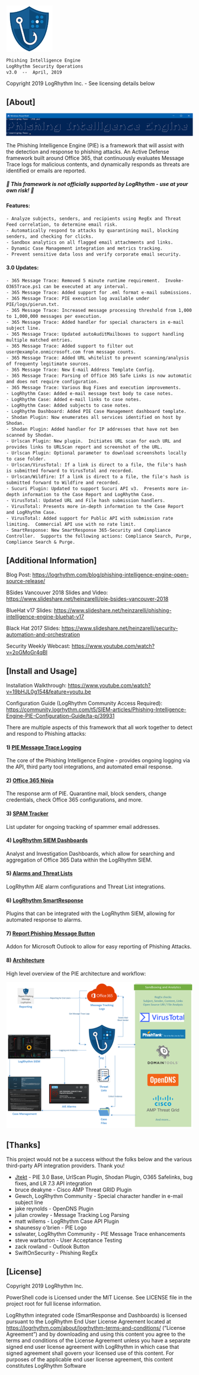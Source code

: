 <img align="center" src="/images/PIE-Logo.png" width="125px" alt="PIE">

    Phishing Intelligence Engine
    LogRhythm Security Operations
    v3.0  --  April, 2019

Copyright 2019 LogRhythm Inc. - See licensing details below

## [About]
    
![Phishing Intelligence Engine](/images/PIE.png)

The Phishing Intelligence Engine (PIE) is a framework that will assist with the detection and response to phishing attacks. An Active Defense framework built around Office 365, that continuously evaluates Message Trace logs for malicious contents, and dynamically responds as threats are identified or emails are reported.

##### :rotating_light: This framework is not officially supported by LogRhythm - use at your own risk! :rotating_light:

#### Features:

    - Analyze subjects, senders, and recipients using RegEx and Threat Feed correlation, to determine email risk.
    - Automatically respond to attacks by quarantining mail, blocking senders, and checking for clicks.
    - Sandbox analytics on all flagged email attachments and links.
    - Dynamic Case Management integration and metrics tracking.
    - Prevent sensitive data loss and verify corporate email security.

#### 3.0 Updates:

	- 365 Message Trace: Removed 5 minute runtime requirement.  Invoke-O365Trace.ps1 can be executed at any interval. 
	- 365 Message Trace: Added support for .eml format e-mail submissions.
	- 365 Message Trace: PIE execution log available under PIE/logs/pierun.txt.
	- 365 Message Trace: Increased message processing threshold from 1,000 to 1,000,000 messages per execution.
	- 365 Message Trace: Added handler for special characters in e-mail subject line.
	- 365 Message Trace: Updated autoAuditMailboxes to support handling multiple matched entries.
	- 365 Message Trace: Added support to filter out user@example.onmicrosoft.com from message counts.
	- 365 Message Trace: Added URL whitelist to prevent scanning/analysis of frequenty legitimate sources.
	- 365 Message Trace: New E-mail Address Template Config.
	- 365 Message Trace: Parsing of Office 365 Safe Links is now automatic and does not require configuration.
	- 365 Message Trace: Various Bug Fixes and execution improvements.
	- LogRhythm Case: Added e-mail message text body to case notes.
	- LogRhythm Case: Added e-mail links to case notes.
	- LogRhythm Case: Added subjects to case notes.
	- LogRhythm Dashboard: Added PIE Case Management dashboard template.
	- Shodan Plugin: Now enumerates all services identified on host by Shodan.
	- Shodan Plugin: Added handler for IP addresses that have not ben scanned by Shodan.
	- Urlscan Plugin: New plugin.  Initiates URL scan for each URL and provides links to URLScan report and screenshot of the URL.
	- Urlscan Plugin: Optional parameter to download screenshots locally to case folder.
	- Urlscan/VirusTotal: If a link is direct to a file, the file's hash is submitted forward to VirusTotal and recorded.
	- Urlscan/Wildfire: If a link is direct to a file, the file's hash is submitted forward to Wildfire and recorded.
	- Sucuri Plugin: Updated to support Sucuri API v3.  Presents more in-depth information to the Case Report and LogRhythm Case.
	- VirusTotal: Updated URL and File hash submission handlers.
	- VirusTotal: Presents more in-depth information to the Case Report and LogRhythm Case.
	- VirusTotal: Added support for Public API with submission rate limiting.  Commercial API use with no rate limit.
	- SmartResponse: New SmartResponse 365-Security and Compliance Controller.  Supports the following actions: Compliance Search, Purge, Compliance Search & Purge.


## [Additional Information]

Blog Post: https://logrhythm.com/blog/phishing-intelligence-engine-open-source-release/

BSides Vancouver 2018 Slides and Video: https://www.slideshare.net/heinzarelli/pie-bsides-vancouver-2018

BlueHat v17 Slides: https://www.slideshare.net/heinzarelli/phishing-intelligence-engine-bluehat-v17

Black Hat 2017 Slides: https://www.slideshare.net/heinzarelli/security-automation-and-orchestration

Security Weekly Webcast: https://www.youtube.com/watch?v=2oGMoGr4qBI 


## [Install and Usage]

Installation Walkthrough: https://www.youtube.com/watch?v=19bHJL0g154&feature=youtu.be

Configuration Guide (LogRhythm Community Access Required): https://community.logrhythm.com/t5/SIEM-articles/Phishing-Intelligence-Engine-PIE-Configuration-Guide/ta-p/39931

There are multiple aspects of this framework that all work together to detect and respond to Phishing attacks:

#### 1) [PIE Message Trace Logging](/Scripts/PIE_Message-Trace-Logging/)

The core of the Phishing Intelligence Engine - provides ongoing logging via the API, third party tool integrations, and automated email response.

#### 2) [Office 365 Ninja](/Scripts/O365-Ninja/)

The response arm of PIE. Quarantine mail, block senders, change credentials, check Office 365 configurations, and more.

#### 3) [SPAM Tracker](/Scripts/Spam-Tracker/)

List updater for ongoing tracking of spammer email addresses.

#### 4) [LogRhythm SIEM Dashboards](/SIEM-Dashboards/)

Analyst and Investigation Dashboards, which allow for searching and aggregation of Office 365 Data within the LogRhythm SIEM.

#### 5) [Alarms and Threat Lists](Alarms_and_Threat-Lists)

LogRhythm AIE alarm configurations and Threat List integrations.

#### 6) [LogRhythm SmartResponse](/SmartResponse/)
    
Plugins that can be integrated with the LogRhythm SIEM, allowing for automated response to alarms.

#### 7) [Report Phishing Message Button](/Outlook-Button/)

Addon for Microsoft Outlook to allow for easy reporting of Phishing Attacks.

#### 8) [Architecture](/images/PIE-Architecture.png)

High level overview of the PIE architecture and workflow:

![PIE Architecture](/images/PIE-Architecture.png)


## [Thanks]

This project would not be a success without the folks below and the various third-party API integration providers. Thank you!

- [Jtekt](https://github.com/Jtekt) - PIE 3.0 Base, UrlScan Plugin, Shodan Plugin, O365 Safelinks, bug fixes, and LR 7.3 API integration
- bruce deakyne -  Cisco AMP Threat GRID Plugin
- Gewch, LogRhythm Community - Special character handler in e-mail subject line
- jake reynolds - OpenDNS Plugin
- julian crowley - Message Tracking Log Parsing
- matt willems - LogRhythm Case API Plugin
- shaunessy o'brien - PIE Logo
- sslwater, LogRhythm Community - PIE Message Trace enhancements
- steve warburton - User Acceptance Testing
- zack rowland - Outlook Button
- SwiftOnSecurity - Phishing RegEx


## [License]

Copyright 2019 LogRhythm Inc.   

PowerShell code is Licensed under the MIT License. See LICENSE file in the project root for full license information.

LogRhythm integrated code (SmartResponse and Dashboards) is licensed pursuant to the LogRhythm End User License Agreement located at https://logrhythm.com/about/logrhythm-terms-and-conditions/ (“License Agreement”) and by downloading and using this content you agree to the terms and conditions of the License Agreement unless you have a separate signed end user license agreement with LogRhythm in which case that signed agreement shall govern your licensed use of this content. For purposes of the applicable end user license agreement, this content constitutes LogRhythm Software
